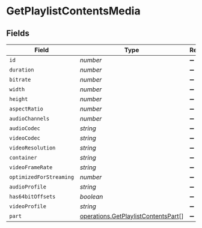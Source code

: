 # GetPlaylistContentsMedia


## Fields

| Field                                                                                      | Type                                                                                       | Required                                                                                   | Description                                                                                | Example                                                                                    |
| ------------------------------------------------------------------------------------------ | ------------------------------------------------------------------------------------------ | ------------------------------------------------------------------------------------------ | ------------------------------------------------------------------------------------------ | ------------------------------------------------------------------------------------------ |
| `id`                                                                                       | *number*                                                                                   | :heavy_minus_sign:                                                                         | N/A                                                                                        | 15                                                                                         |
| `duration`                                                                                 | *number*                                                                                   | :heavy_minus_sign:                                                                         | N/A                                                                                        | 141416                                                                                     |
| `bitrate`                                                                                  | *number*                                                                                   | :heavy_minus_sign:                                                                         | N/A                                                                                        | 2273                                                                                       |
| `width`                                                                                    | *number*                                                                                   | :heavy_minus_sign:                                                                         | N/A                                                                                        | 1920                                                                                       |
| `height`                                                                                   | *number*                                                                                   | :heavy_minus_sign:                                                                         | N/A                                                                                        | 814                                                                                        |
| `aspectRatio`                                                                              | *number*                                                                                   | :heavy_minus_sign:                                                                         | N/A                                                                                        | 2.35                                                                                       |
| `audioChannels`                                                                            | *number*                                                                                   | :heavy_minus_sign:                                                                         | N/A                                                                                        | 2                                                                                          |
| `audioCodec`                                                                               | *string*                                                                                   | :heavy_minus_sign:                                                                         | N/A                                                                                        | aac                                                                                        |
| `videoCodec`                                                                               | *string*                                                                                   | :heavy_minus_sign:                                                                         | N/A                                                                                        | h264                                                                                       |
| `videoResolution`                                                                          | *string*                                                                                   | :heavy_minus_sign:                                                                         | N/A                                                                                        | 1080                                                                                       |
| `container`                                                                                | *string*                                                                                   | :heavy_minus_sign:                                                                         | N/A                                                                                        | mp4                                                                                        |
| `videoFrameRate`                                                                           | *string*                                                                                   | :heavy_minus_sign:                                                                         | N/A                                                                                        | 24p                                                                                        |
| `optimizedForStreaming`                                                                    | *number*                                                                                   | :heavy_minus_sign:                                                                         | N/A                                                                                        | 0                                                                                          |
| `audioProfile`                                                                             | *string*                                                                                   | :heavy_minus_sign:                                                                         | N/A                                                                                        | lc                                                                                         |
| `has64bitOffsets`                                                                          | *boolean*                                                                                  | :heavy_minus_sign:                                                                         | N/A                                                                                        | false                                                                                      |
| `videoProfile`                                                                             | *string*                                                                                   | :heavy_minus_sign:                                                                         | N/A                                                                                        | high                                                                                       |
| `part`                                                                                     | [operations.GetPlaylistContentsPart](../../models/operations/getplaylistcontentspart.md)[] | :heavy_minus_sign:                                                                         | N/A                                                                                        |                                                                                            |